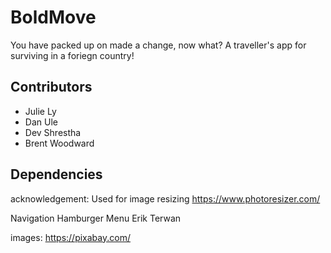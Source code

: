 # BoldMove
You have packed up on made a change, now what? A traveller's app for surviving in a foriegn country!

## Contributors
* Julie Ly
* Dan Ule
* Dev Shrestha
* Brent Woodward

## Dependencies

acknowledgement: 
Used for image resizing
https://www.photoresizer.com/

Navigation Hamburger Menu
Erik Terwan

images: 
https://pixabay.com/